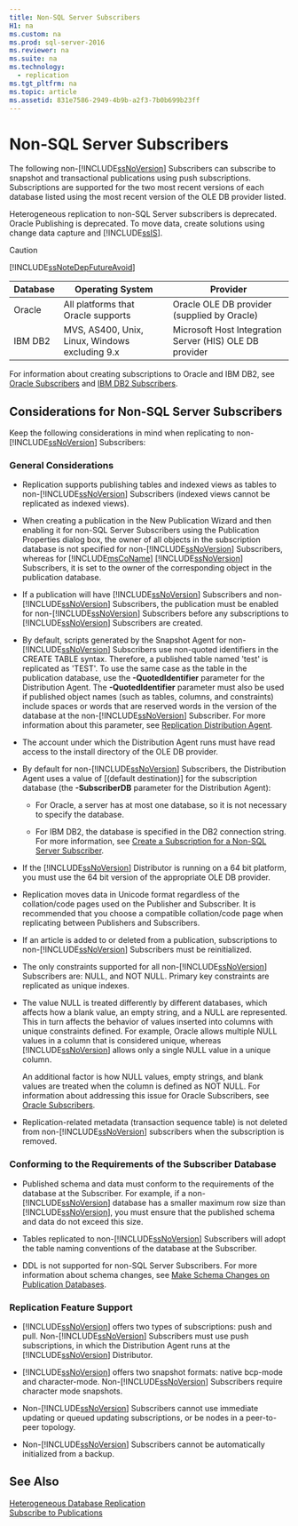 ```yaml
---
title: Non-SQL Server Subscribers
H1: na
ms.custom: na
ms.prod: sql-server-2016
ms.reviewer: na
ms.suite: na
ms.technology: 
  - replication
ms.tgt_pltfrm: na
ms.topic: article
ms.assetid: 831e7586-2949-4b9b-a2f3-7b0b699b23ff
---
```

# Non-SQL Server Subscribers
  The following non\-[!INCLUDE[ssNoVersion](../../Token/Other/ssNoVersion_md.md)] Subscribers can subscribe to snapshot and transactional publications using push subscriptions. Subscriptions are supported for the two most recent versions of each database listed using the most recent version of the OLE DB provider listed.  
  
 Heterogeneous replication to non\-SQL Server subscribers is deprecated. Oracle Publishing is deprecated. To move data, create solutions using change data capture and [!INCLUDE[ssIS](../../Token/Other/ssIS_md.md)].  
  
> [!CAUTION]  
>  [!INCLUDE[ssNoteDepFutureAvoid](../../Token/Other/ssNoteDepFutureAvoid_md.md)]  
  
|Database|Operating System|Provider|  
|--------------|----------------------|--------------|  
|Oracle|All platforms that Oracle supports|Oracle OLE DB provider \(supplied by Oracle\)|  
|IBM DB2|MVS, AS400, Unix, Linux, Windows excluding 9.x|Microsoft Host Integration Server \(HIS\) OLE DB provider|  
  
 For information about creating subscriptions to Oracle and IBM DB2, see [Oracle Subscribers](../../Topics/TopicNameNotContainA/Oracle-Subscribers.md) and [IBM DB2 Subscribers](../../Topics/TopicNameNotContainA/IBM-DB2-Subscribers.md).  
  
## Considerations for Non\-SQL Server Subscribers  
 Keep the following considerations in mind when replicating to non\-[!INCLUDE[ssNoVersion](../../Token/Other/ssNoVersion_md.md)] Subscribers:  
  
### General Considerations  
  
-   Replication supports publishing tables and indexed views as tables to non\-[!INCLUDE[ssNoVersion](../../Token/Other/ssNoVersion_md.md)] Subscribers \(indexed views cannot be replicated as indexed views\).  
  
-   When creating a publication in the New Publication Wizard and then enabling it for non\-SQL Server Subscribers using the Publication Properties dialog box, the owner of all objects in the subscription database is not specified for non\-[!INCLUDE[ssNoVersion](../../Token/Other/ssNoVersion_md.md)] Subscribers, whereas for [!INCLUDE[msCoName](../../Token/Other/msCoName_md.md)] [!INCLUDE[ssNoVersion](../../Token/Other/ssNoVersion_md.md)] Subscribers, it is set to the owner of the corresponding object in the publication database.  
  
-   If a publication will have [!INCLUDE[ssNoVersion](../../Token/Other/ssNoVersion_md.md)] Subscribers and non\-[!INCLUDE[ssNoVersion](../../Token/Other/ssNoVersion_md.md)] Subscribers, the publication must be enabled for non\-[!INCLUDE[ssNoVersion](../../Token/Other/ssNoVersion_md.md)] Subscribers before any subscriptions to [!INCLUDE[ssNoVersion](../../Token/Other/ssNoVersion_md.md)] Subscribers are created.  
  
-   By default, scripts generated by the Snapshot Agent for non\-[!INCLUDE[ssNoVersion](../../Token/Other/ssNoVersion_md.md)] Subscribers use non\-quoted identifiers in the CREATE TABLE syntax. Therefore, a published table named 'test' is replicated as 'TEST'. To use the same case as the table in the publication database, use the **\-QuotedIdentifier** parameter for the Distribution Agent. The **\-QuotedIdentifier** parameter must also be used if published object names \(such as tables, columns, and constraints\) include spaces or words that are reserved words in the version of the database at the non\-[!INCLUDE[ssNoVersion](../../Token/Other/ssNoVersion_md.md)] Subscriber. For more information about this parameter, see [Replication Distribution Agent](../../Topics/TopicNameNotContainA/Replication-Distribution-Agent.md).  
  
-   The account under which the Distribution Agent runs must have read access to the install directory of the OLE DB provider.  
  
-   By default for non\-[!INCLUDE[ssNoVersion](../../Token/Other/ssNoVersion_md.md)] Subscribers, the Distribution Agent uses a value of \[\(default destination\)\] for the subscription database \(the **\-SubscriberDB** parameter for the Distribution Agent\):  
  
    -   For Oracle, a server has at most one database, so it is not necessary to specify the database.  
  
    -   For IBM DB2, the database is specified in the DB2 connection string. For more information, see [Create a Subscription for a Non-SQL Server Subscriber](../../Topics/TopicNameContainA/Create-a-Subscription-for-a-Non-SQL-Server-Subscriber.md).  
  
-   If the [!INCLUDE[ssNoVersion](../../Token/Other/ssNoVersion_md.md)] Distributor is running on a 64 bit platform, you must use the 64 bit version of the appropriate OLE DB provider.  
  
-   Replication moves data in Unicode format regardless of the collation\/code pages used on the Publisher and Subscriber. It is recommended that you choose a compatible collation\/code page when replicating between Publishers and Subscribers.  
  
-   If an article is added to or deleted from a publication, subscriptions to non\-[!INCLUDE[ssNoVersion](../../Token/Other/ssNoVersion_md.md)] Subscribers must be reinitialized.  
  
-   The only constraints supported for all non\-[!INCLUDE[ssNoVersion](../../Token/Other/ssNoVersion_md.md)] Subscribers are: NULL, and NOT NULL. Primary key constraints are replicated as unique indexes.  
  
-   The value NULL is treated differently by different databases, which affects how a blank value, an empty string, and a NULL are represented. This in turn affects the behavior of values inserted into columns with unique constraints defined. For example, Oracle allows multiple NULL values in a column that is considered unique, whereas [!INCLUDE[ssNoVersion](../../Token/Other/ssNoVersion_md.md)] allows only a single NULL value in a unique column.  
  
     An additional factor is how NULL values, empty strings, and blank values are treated when the column is defined as NOT NULL. For information about addressing this issue for Oracle Subscribers, see [Oracle Subscribers](../../Topics/TopicNameNotContainA/Oracle-Subscribers.md).  
  
-   Replication\-related metadata \(transaction sequence table\) is not deleted from non\-[!INCLUDE[ssNoVersion](../../Token/Other/ssNoVersion_md.md)] subscribers when the subscription is removed.  
  
### Conforming to the Requirements of the Subscriber Database  
  
-   Published schema and data must conform to the requirements of the database at the Subscriber. For example, if a non\-[!INCLUDE[ssNoVersion](../../Token/Other/ssNoVersion_md.md)] database has a smaller maximum row size than [!INCLUDE[ssNoVersion](../../Token/Other/ssNoVersion_md.md)], you must ensure that the published schema and data do not exceed this size.  
  
-   Tables replicated to non\-[!INCLUDE[ssNoVersion](../../Token/Other/ssNoVersion_md.md)] Subscribers will adopt the table naming conventions of the database at the Subscriber.  
  
-   DDL is not supported for non\-SQL Server Subscribers. For more information about schema changes, see [Make Schema Changes on Publication Databases](../../Topics/TopicNameNotContainA/Make-Schema-Changes-on-Publication-Databases.md).  
  
### Replication Feature Support  
  
-   [!INCLUDE[ssNoVersion](../../Token/Other/ssNoVersion_md.md)] offers two types of subscriptions: push and pull. Non\-[!INCLUDE[ssNoVersion](../../Token/Other/ssNoVersion_md.md)] Subscribers must use push subscriptions, in which the Distribution Agent runs at the [!INCLUDE[ssNoVersion](../../Token/Other/ssNoVersion_md.md)] Distributor.  
  
-   [!INCLUDE[ssNoVersion](../../Token/Other/ssNoVersion_md.md)] offers two snapshot formats: native bcp\-mode and character\-mode. Non\-[!INCLUDE[ssNoVersion](../../Token/Other/ssNoVersion_md.md)] Subscribers require character mode snapshots.  
  
-   Non\-[!INCLUDE[ssNoVersion](../../Token/Other/ssNoVersion_md.md)] Subscribers cannot use immediate updating or queued updating subscriptions, or be nodes in a peer\-to\-peer topology.  
  
-   Non\-[!INCLUDE[ssNoVersion](../../Token/Other/ssNoVersion_md.md)] Subscribers cannot be automatically initialized from a backup.  
  
## See Also  
 [Heterogeneous Database Replication](../../Topics/TopicNameNotContainA/Heterogeneous-Database-Replication.md)   
 [Subscribe to Publications](../../Topics/TopicNameNotContainA/Subscribe-to-Publications.md)  
  
  